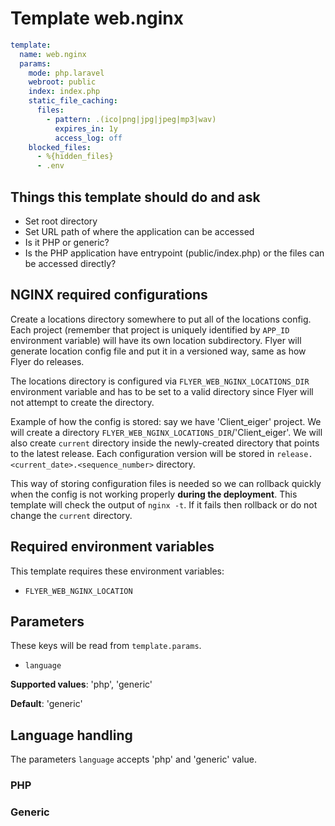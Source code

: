 # Template web.nginx

```yaml
template:
  name: web.nginx
  params:
    mode: php.laravel
    webroot: public
    index: index.php
    static_file_caching:
      files:
        - pattern: .(ico|png|jpg|jpeg|mp3|wav)
          expires_in: 1y
          access_log: off
    blocked_files:
      - %{hidden_files}
      - .env
```

## Things this template should do and ask

- Set root directory
- Set URL path of where the application can be accessed
- Is it PHP or generic?
- Is the PHP application have entrypoint (public/index.php) or the files can be accessed directly?

## NGINX required configurations

Create a locations directory somewhere to put all of the locations config. Each project (remember that project is uniquely identified by `APP_ID` environment variable) will have its own location subdirectory. Flyer will generate location config file and put it in a versioned way, same as how Flyer do releases.

The locations directory is configured via `FLYER_WEB_NGINX_LOCATIONS_DIR` environment variable and has to be set to a valid directory since Flyer will not attempt to create the directory.

Example of how the config is stored: say we have 'Client_eiger' project. We will create a directory `FLYER_WEB_NGINX_LOCATIONS_DIR`/'Client_eiger'. We will also create `current` directory inside the newly-created directory that points to the latest release. Each configuration version will be stored in `release.<current_date>.<sequence_number>` directory.

This way of storing configuration files is needed so we can rollback quickly when the config is not working properly **during the deployment**. This template will check the output of `nginx -t`. If it fails then rollback or do not change the `current` directory.

## Required environment variables

This template requires these environment variables:

- `FLYER_WEB_NGINX_LOCATION`

## Parameters

These keys will be read from `template.params`.

- `language`

**Supported values**: 'php', 'generic'

**Default**: 'generic'

## Language handling

The parameters `language` accepts 'php' and 'generic' value.

### PHP

### Generic
